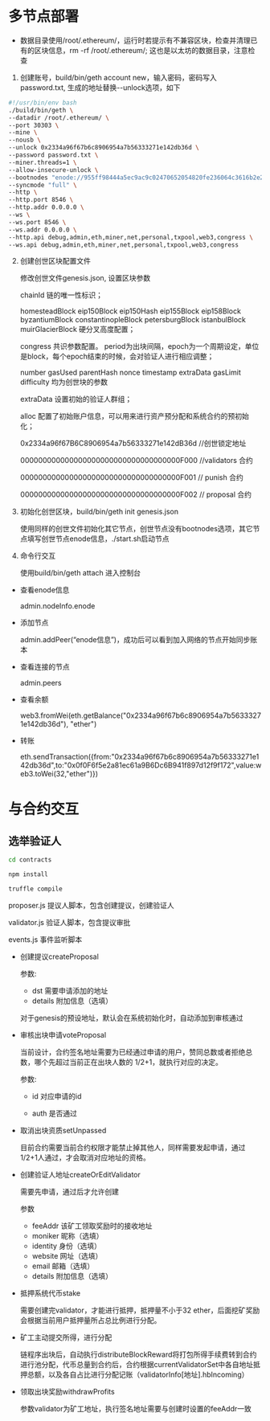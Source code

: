 # 多节点部署

* 数据目录使用/root/.ethereum/，运行时若提示有不兼容区块，检查并清理已有的区块信息，rm -rf /root/.ethereum/; 这也是以太坊的数据目录，注意检查

1. 创建账号，build/bin/geth account new，输入密码，密码写入password.txt, 生成的地址替换--unlock选项，如下

```sh
#!/usr/bin/env bash
./build/bin/geth \
--datadir /root/.ethereum/ \
--port 30303 \
--mine \
--nousb \
--unlock 0x2334a96f67b6c8906954a7b56333271e142db36d \
--password password.txt \
--miner.threads=1 \
--allow-insecure-unlock \
--bootnodes "enode://955ff98444a5ec9ac9c02470652054820fe236064c3616b2e24012aa0a2729fbebfd1e8ce997280cc3e9c62214aab9981a2d51afa3e0cebc292a26b2368d7f6a@103.215.3.169:30303" \
--syncmode "full" \
--http \
--http.port 8546 \
--http.addr 0.0.0.0 \
--ws \
--ws.port 8546 \
--ws.addr 0.0.0.0 \
--http.api debug,admin,eth,miner,net,personal,txpool,web3,congress \
--ws.api debug,admin,eth,miner,net,personal,txpool,web3,congress
```

2. 创建创世区块配置文件
    
    修改创世文件genesis.json, 设置区块参数

    chainId 链的唯一性标识；

    homesteadBlock eip150Block eip150Hash eip155Block eip158Block byzantiumBlock constantinopleBlock petersburgBlock istanbulBlock muirGlacierBlock 硬分叉高度配置；

    congress 共识参数配置。 period为出块间隔，epoch为一个周期设定，单位是block，每个epoch结束的时候，会对验证人进行相应调整；

    number gasUsed parentHash nonce timestamp extraData gasLimit difficulty 均为创世块的参数

    extraData 设置初始的验证人群组；

    alloc 配置了初始账户信息，可以用来进行资产预分配和系统合约的预初始化；

    0x2334a96f67B6C8906954a7b56333271e142dB36d //创世锁定地址

    000000000000000000000000000000000000F000 //validators 合约

    000000000000000000000000000000000000F001 // punish 合约

    000000000000000000000000000000000000F002 // proposal 合约

3.	初始化创世区块，build/bin/geth init genesis.json 

    使用同样的创世文件初始化其它节点，创世节点没有bootnodes选项，其它节点填写创世节点enode信息，./start.sh启动节点

4.	命令行交互

    使用build/bin/geth attach 进入控制台

* 查看enode信息

    admin.nodeInfo.enode

* 添加节点

    admin.addPeer(“enode信息”)，成功后可以看到加入网络的节点开始同步账本

* 查看连接的节点

    admin.peers 

* 查看余额

    web3.fromWei(eth.getBalance("0x2334a96f67b6c8906954a7b56333271e142db36d"), "ether") 

* 转账

    eth.sendTransaction({from:"0x2334a96f67b6c8906954a7b56333271e142db36d",to:"0x0f0F6f5e2a81ec61a9B6Dc6B941f897d12f9f172",value:web3.toWei(32,"ether")})

# 与合约交互


## 选举验证人

```sh
cd contracts

npm install

truffle compile
```

proposer.js 提议人脚本，包含创建提议，创建验证人

validator.js 验证人脚本，包含提议审批

events.js 事件监听脚本


- 创建提议createProposal

    参数:
    - dst 需要申请添加的地址
    - details 附加信息（选填）

    对于genesis的预设地址，默认会在系统初始化时，自动添加到审核通过

- 审核出块申请voteProposal

    当前设计，合约签名地址需要为已经通过申请的用户，赞同总数或者拒绝总数，哪个先超过当前正在出块人数的 1/2+1，就执行对应的决定。

    参数:

    - id 对应申请的id 

    - auth 是否通过

- 取消出块资质setUnpassed

    目前合约需要当前合约权限才能禁止掉其他人，同样需要发起申请，通过1/2+1人通过，才会取消对应地址的资格。

- 创建验证人地址createOrEditValidator

    需要先申请，通过后才允许创建
    
    参数

    - feeAddr 该矿工领取奖励时的接收地址
    - moniker 昵称（选填）
    - identity 身份（选填）
    - website 网址（选填）
    - email 邮箱（选填）
    - details 附加信息（选填）

- 抵押系统代币stake

    需要创建完validator，才能进行抵押，抵押量不小于32 ether，后面挖矿奖励会根据当前用户抵押量所占总比例进行分配。

- 矿工主动提交所得，进行分配

    链程序出块后，自动执行distributeBlockReward将打包所得手续费转到合约进行池分配，代币总量到合约后，合约根据currentValidatorSet中各自地址抵押总额，以及各自占比进行分配记账（validatorInfo[地址].hbIncoming）

- 领取出块奖励withdrawProfits

    参数validator为矿工地址，执行签名地址需要与创建时设置的feeAddr一致
